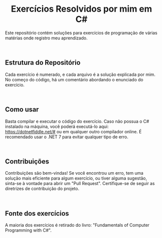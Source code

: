 <h1 align="center">Exercícios Resolvidos por mim em C#</h1>
<p>Este repositório contém soluções para exercícios de programação de várias matérias onde registro meu aprendizado.</p>
<br>
<h2>Estrutura do Repositório</h2>
<p>Cada exercício é numerado, e cada arquivo é a solução explicada por mim. No começo do código, há um comentário abordando o enunciado do exercício.</p>
<br>
<h2>Como usar</h2>
<p>Basta compilar e executar o código do exercício. Caso não possua o C# instalado na máquina, você poderá executá-lo aqui: <a href="https://dotnetfiddle.net/#">https://dotnetfiddle.net/#</a> ou em qualquer outro compilador online. É recomendado usar o .NET 7 para evitar qualquer tipo de erro.</p>
<br>
<h2>Contribuições</h2>
<p>Contribuições são bem-vindas! Se você encontrou um erro, tem uma solução mais eficiente para algum exercício, ou tiver alguma sugestão, sinta-se à vontade para abrir um "Pull Request". Certifique-se de seguir as diretrizes de contribuição do projeto.</p>
<br>
<h2>Fonte dos exercícios</h2>
<p>A maioria dos exercícios é retirado do livro: "Fundamentals of Computer Programming with C#".</p>

